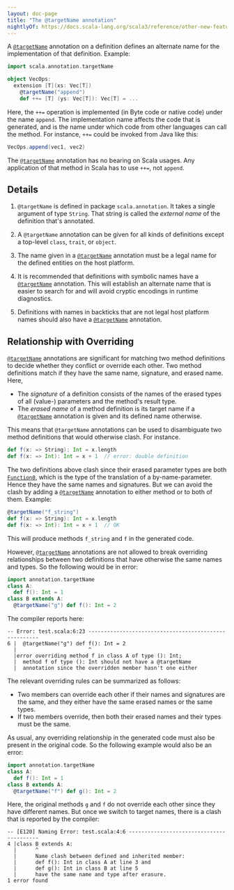 ```yaml
---
layout: doc-page
title: "The @targetName annotation"
nightlyOf: https://docs.scala-lang.org/scala3/reference/other-new-features/targetName.html
---
```


A [`@targetName`](https://scala-lang.org/api/3.x/scala/annotation/targetName.html) annotation on a definition defines an alternate name for the implementation of that definition. Example:

```scala
import scala.annotation.targetName

object VecOps:
  extension [T](xs: Vec[T])
    @targetName("append")
    def ++= [T] (ys: Vec[T]): Vec[T] = ...
```

Here, the `++=` operation is implemented (in Byte code or native code) under the name `append`. The implementation name affects the code that is generated, and is the name under which code from other languages can call the method. For instance, `++=` could be invoked from Java like this:

```java
VecOps.append(vec1, vec2)
```

The [`@targetName`](https://scala-lang.org/api/3.x/scala/annotation/targetName.html) annotation has no bearing on Scala usages. Any application of that method in Scala has to use `++=`, not `append`.

## Details

 1. `@targetName` is defined in package `scala.annotation`. It takes a single argument
    of type `String`. That string is called the _external name_ of the definition
    that's annotated.

 2. A `@targetName` annotation can be given for all kinds of definitions except a top-level `class`, `trait`, or `object`.

 3. The name given in a [`@targetName`](https://scala-lang.org/api/3.x/scala/annotation/targetName.html) annotation must be a legal name
    for the defined entities on the host platform.

 4. It is recommended that definitions with symbolic names have a [`@targetName`](https://scala-lang.org/api/3.x/scala/annotation/targetName.html) annotation. This will establish an alternate name that is easier to search for and
 will avoid cryptic encodings in runtime diagnostics.

 5. Definitions with names in backticks that are not legal host platform names
    should also have a [`@targetName`](https://scala-lang.org/api/3.x/scala/annotation/targetName.html) annotation.

## Relationship with Overriding

[`@targetName`](https://scala-lang.org/api/3.x/scala/annotation/targetName.html) annotations are significant for matching two method definitions to decide whether they conflict or override each other. Two method definitions match if they have the same name, signature, and erased name. Here,

- The _signature_ of a definition consists of the names of the erased types of all (value-) parameters and the method's result type.
- The _erased name_ of a method definition is its target name if a [`@targetName`](https://scala-lang.org/api/3.x/scala/annotation/targetName.html) annotation is given and its defined name otherwise.

This means that `@targetName` annotations can be used to disambiguate two method definitions that would otherwise clash. For instance.

```scala
def f(x: => String): Int = x.length
def f(x: => Int): Int = x + 1  // error: double definition
```

The two definitions above clash since their erased parameter types are both [`Function0`](https://scala-lang.org/api/3.x/scala/Function0.html), which is the type of the translation of a by-name-parameter. Hence they have the same names and signatures. But we can avoid the clash by adding a [`@targetName`](https://scala-lang.org/api/3.x/scala/annotation/targetName.html) annotation to either method or to both of them. Example:

```scala
@targetName("f_string")
def f(x: => String): Int = x.length
def f(x: => Int): Int = x + 1  // OK
```

This will produce methods `f_string` and `f` in the generated code.

However, [`@targetName`](https://scala-lang.org/api/3.x/scala/annotation/targetName.html) annotations are not allowed to break overriding relationships
between two definitions that have otherwise the same names and types. So the following would be in error:

```scala
import annotation.targetName
class A:
  def f(): Int = 1
class B extends A:
  @targetName("g") def f(): Int = 2
```

The compiler reports here:

```
-- Error: test.scala:6:23 ------------------------------------------------------
6 |  @targetName("g") def f(): Int = 2
  |                       ^
  |error overriding method f in class A of type (): Int;
  |  method f of type (): Int should not have a @targetName
  |  annotation since the overridden member hasn't one either
```

The relevant overriding rules can be summarized as follows:

- Two members can override each other if their names and signatures are the same,
  and they either have the same erased names or the same types.
- If two members override, then both their erased names and their types must be the same.

As usual, any overriding relationship in the generated code must also
be present in the original code. So the following example would also be an error:

```scala
import annotation.targetName
class A:
  def f(): Int = 1
class B extends A:
  @targetName("f") def g(): Int = 2
```

Here, the original methods `g` and `f` do not override each other since they have
different names. But once we switch to target names, there is a clash that is reported by the compiler:

```
-- [E120] Naming Error: test.scala:4:6 -----------------------------------------
4 |class B extends A:
  |      ^
  |      Name clash between defined and inherited member:
  |      def f(): Int in class A at line 3 and
  |      def g(): Int in class B at line 5
  |      have the same name and type after erasure.
1 error found
```
